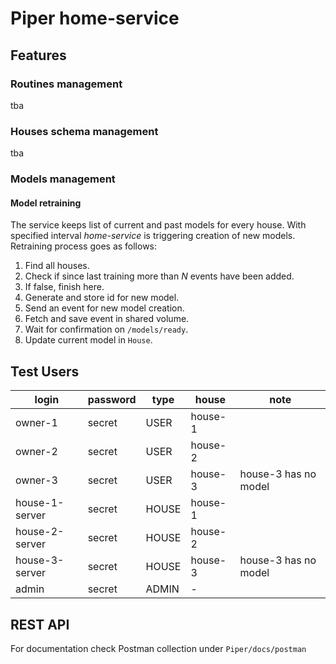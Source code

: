 # Piper home-service

## Features
### Routines management
tba
### Houses schema management
tba
### Models management
#### Model retraining
The service keeps list of current and past models for every house.
With specified interval _home-service_ is triggering creation of new models. 
Retraining process goes as follows:
1. Find all houses.
1. Check if since last training more than _N_ events have been added.
1. If false, finish here.
1. Generate and store id for new model.
1. Send an event for new model creation.
1. Fetch and save event in shared volume.
1. Wait for confirmation on `/models/ready`.
1. Update current model in `House`.
 
## Test Users
login          | password | type  | house   | note
-------------- | -------- | ----- | ------- | ----
owner-1        | secret   | USER  | house-1 | 
owner-2        | secret   | USER  | house-2 | 
owner-3        | secret   | USER  | house-3 | house-3 has no model 
house-1-server | secret   | HOUSE | house-1 |
house-2-server | secret   | HOUSE | house-2 |
house-3-server | secret   | HOUSE | house-3 | house-3 has no model
admin          | secret   | ADMIN | -       | 

## REST API
For documentation check Postman collection under `Piper/docs/postman`
